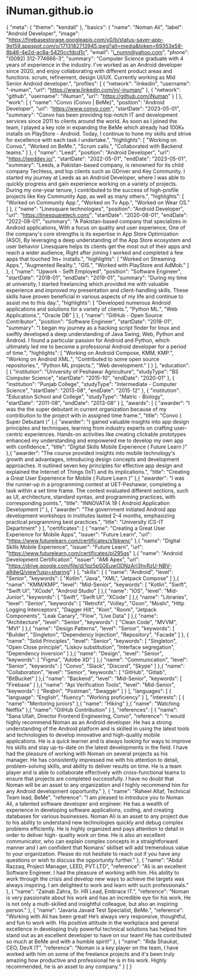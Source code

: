 # iNuman.github.io

{
  "meta": {
    "theme": "kendall"
  },
  "basics": {
    "name": "Noman Ali",
    "label": "Android Developer",
    "image": "https://firebasestorage.googleapis.com/v0/b/status-saver-app-9e159.appspot.com/o/1713182713945.jpeg?alt=media&token=69353e58-8b46-4e2d-ac8a-5420ccfdcd1c",
    "email": "i_numn@yahoo.com",
    "phone": "(0092) 312-774666-3",
    "summary": "Computer Science graduate with 4 years of experience in the industry. I've worked as an Android developer since 2020, and enjoy collaborating with different product areas and functions: scrum, refinement, design UI/UX. Currently working as Mid Senior Android developer.",
    "profiles": [
      {
        "network": "linkedin",
        "username": "-inuman",
        "url": "https://www.linkedin.com/in/-inuman/"
      },
      {
        "network": "github",
        "username": "iNuman",
        "url": "https://github.com/iNuman"
      }
    ]
  },
  "work": [
    {
      "name": "Convo (Convo | BeMe)",
      "position": "Android Developer",
      "url": "https://www.convo.com",
      "startDate": "2023-05-01",
      "summary": "Convo has been providing top-notch IT and development services since 2011 to clients around the world. As soon as I joined the team, I played a key role in expanding the BeMe which already had 100K+ installs on PlayStore - Android. Today, I continue to hone my skills and strive for excellence with each task I undertake.",
      "highlights": [
        "Working on Convo.",
        "Worked on BeMe.",
        "Scrum calls.",
        "Collaborated with Backend teams."
      ]
    },
    {
      "name": "Leed",
      "position": "Android Developer",
      "url": "https://leeddev.io/",
      "startDate": "2022-05-01",
      "endDate": "2023-05-01",
      "summary": "Leeds, a Pakistan-based company, is renowned for its child company Techless, and top clients such as GDriver and Key Community. I started my journey at Leeds as an Android Developer, where I was able to quickly progress and gain experience working on a variety of projects. During my one-year tenure, I contributed to the success of high-profile projects like Key Community App, as well as many others.",
      "highlights": [
        "Worked on Community App.",
        "Worked on Tv App.",
        "Worked on Wear OS."
      ]
    },
    {
      "name": "Linesquare technologies",
      "position": "Android Developer",
      "url": "https://linesquaretech.com/",
      "startDate": "2020-08-01",
      "endDate": "2022-08-01",
      "summary": "A Pakistan-based company that specializes in Android applications, With a focus on quality and user experience, One of the company's core strengths is its expertise in App Store Optimization (ASO), By leveraging a deep understanding of the App Store ecosystem and user behavior Linesquare helps its clients get the most out of their apps and reach a wider audience, Right after joining I worked and completed a few apps that touched 1m+ installs.",
      "highlights": [
        "Worked on Streaming Apps.",
        "Augmented Reality.",
        "GIS.",
        "Worked with PlayStore and AdMob."
      ]
    },
    {
      "name": "Upwork - Selft Employed",
      "position": "Software Engineer",
      "startDate": "2018-01",
      "endDate": "2019-01",
      "summary": "During my time at university, I started freelancing which provided me with valuable experience and improved my presentation and client-handling skills. These skills have proven beneficial in various aspects of my life and continue to assist me to this day.",
      "highlights": [
        "Developed numerous Android applications and solutions for a variety of clients.",
        "Python ML.",
        "Web Applications.",
        "Oracle DB"
      ]
    },
    {
      "name": "GitHub - Open Source Contributor",
      "position": "Software Engineer",
      "startDate": "2018-01",
      "summary": "I began my journey as a hacking script finder for linux and swiftly developed a deep understanding of Java Swing, Web, Python and Android. I found a particular passion for Android and Python, which ultimately led me to become a professional Android developer for a period of time.",
      "highlights": [
        "Working on Android Compose, KMM, KMP.",
        "Working on Android XML.",
        "Contributed to some open source repositories.",
        "Python ML projects.",
        "Web development."
      ]
    }
  ],
  "education": [
    {
      "institution": "University of Peshawar Agriculture",
      "studyType": "BS Computer Science",
      "startDate": "2015-10",
      "endDate": "2020-01"
    },
    {
      "institution": "Punjab College",
      "studyType": "Intermediate - Computer Science",
      "startDate": "2013-08",
      "endDate": "2015-12"
    },
    {
      "institution": "Education School and College",
      "studyType": "Matric - Biology",
      "startDate": "2011-08",
      "endDate": "2013-08"
    }
  ],
  "awards": [
    {
      "awarder": "I was the the super debutant in current organization because of my contribution to the project with in assigned time frame.",
      "title": "Convo ( Super Debutant )"
    },{
      "awarder": "I gained valuable insights into app design principles and techniques, learning from industry experts on crafting user-centric experiences. Hands-on activities like creating clickable prototypes enhanced my understanding and empowered me to develop my own app with confidence.",
      "title": "Digital Skills Mobile Experience ( Future Learn )"
    },{
      "awarder": "The course provided insights into mobile technology's growth and advantages, introducing design concepts and development approaches. It outlined seven key principles for effective app design and explained the Internet of Things (IoT) and its implications.",
      "title": "Creating a Great User Experience for Mobile ( Future Learn )"
    },{
      "awarder": "I was the runner-up in a programming contest at UET-Peshawar, completing a task within a set time frame. The contest evaluated different sections, such as UI, architecture, standard syntax, and programming practices, with corresponding points.",
      "title": "INNOVATIA 19 ( Android Application Development )"
    }, {
      "awarder": "The government initiated Android app development workshops in institutes lasted 2-4 months, emphasizing practical programming best practices.",
      "title": "University ICS-IT Department"
    }
  ],
  "certificates": [
    {
      "name": "Creating a Great User Experience for Mobile Apps",
      "issuer": "Future Learn",
      "url": "https://www.futurelearn.com/certificates/s1bkwnc"
    },{
      "name": "Digital Skills Mobile Experience",
      "issuer": "Future Learn",
      "url": "https://www.futurelearn.com/certificates/pj295qs"
    },{
      "name": "Android Development Certification",
      "issuer": "AMI Apex",
      "url": "https://drive.google.com/file/d/1qz5pSGEuwODNzAri3hvRzU-NBV-a9dwQ/view?usp=sharing"
    }
  ],
  "skills": [
    {
      "name": "Android",
      "level": "Senior",
      "keywords": [
        "Kotlin",
        "Java",
        "XML",
        "Jetpack Compose"
      ]
    },{
      "name": "KMM/KMP",
      "level": "Mid-Senior",
      "keywords": [
        "Kotlin",
        "Swift",
        "Swift UI",
        "XCode",
        "Android Studio"
      ]
    },{
      "name": "IOS",
      "level": "Mid-Junior",
      "keywords": [
        "Swift",
        "Swift UI",
        "XCode"
      ]
    },{
      "name": "Libraries",
      "level": "Senior",
      "keywords": [
        "Retrofit",
        "Volley",
        "Gson",
        "Moshi",
        "Http Logging Interceptors",
        "Dagger Hilt",
        "Koin",
        "Room",
        "Jetpack Components",
        "Leak Canary",
        "Flow",
        "Live Data"
      ]
    },{
      "name": "Architecture",
      "level": "Senior",
      "keywords": [
        "Clean Code",
        "MVVM",
        "MVI"
      ]
    },{
      "name": "Design Patterns",
      "level": "Senior",
      "keywords": [
        "Builder",
        "Singleton",
        "Dependency Injection",
        "Repository",
        "Facade"
      ]
    }, {
      "name": "Solid Principles",
      "level": "Senior",
      "keywords": [
        "Singleton",
        "Open Close principle",
        "Liskov substitution",
        "Interface segregation",
        "Dependency Inversion"
      ]
    },{
      "name": "Design",
      "level": "Senior",
      "keywords": [
        "Figma",
        "Adobe XD"
      ]
    },{
      "name": "Communication",
      "level": "Senior",
      "keywords": [
        "Convo",
        "Slack",
        "Discord",
        "Skype"
      ]
    },{
      "name": "Collaboration",
      "level": "Senior",
      "keywords": [
        "GitHub",
        "Gitlab",
        "BitBucket"
      ]
    },{
      "name": "Backend",
      "level": "Mid-Senior",
      "keywords": [
        "Firebase"
      ]
    },{
      "name": "Api Verification Tools",
      "level": "Mid-Senior",
      "keywords": [
        "Reqbin",
        "Postman",
        "Swagger"
      ]
    }
  ],
  "languages": [
    {
      "language": "English",
      "fluency": "Working proficiency"
    }
  ],
  "interests": [
    {
      "name": "Mentoring juniors"
    },{
      "name": "Hiking"
    },{
      "name": "Watching Netflix"
    },{
      "name": "GitHub Contribution"
    }
  ],
  "references": [
    {
      "name": "Sana Ullah, Director Frontend Engineering, Convo",
      "reference": "I would highly recommend Noman as an Android developer. He has a strong understanding of the Android platform and is skilled in using the latest tools and technologies to develop innovative and high-quality mobile applications. He is a quick learner and is always looking for ways to improve his skills and stay up-to-date on the latest developments in the field. I have had the pleasure of working with Noman on several projects as his manager. He has consistently impressed me with his attention to detail, problem-solving skills, and ability to deliver results on time. He is a team player and is able to collaborate effectively with cross-functional teams to ensure that projects are completed successfully. I have no doubt that Noman will be an asset to any organization and I highly recommend him for any Android development opportunity."
    }, {
      "name": "Raheel Altaf, Technical Team lead, BeMe",
      "reference": "I am pleased to introduce you to Noman Ali, a talented software developer and engineer. He has a wealth of experience in developing software applications, coding, and creating databases for various businesses. Noman Ali is an asset to any project due to his ability to understand new technologies quickly and debug complex problems efficiently. He is highly organized and pays attention to detail in order to deliver high- quality work on time. He is also an excellent communicator, who can explain complex concepts in a straightforward manner and I am confident that Nomans' skillset will add tremendous value to your organization. Please do not hesitate to reach out if you have any questions or wish to discuss the opportunity further."
    }, {
      "name": "Abdul Razzaq, Project Manager, LEED, PVT.LTD",
      "reference": "Ali is an excellent Software Engineer. I had the pleasure of working with him. His ability to work through the crisis and develop new ways to achieve the targets was always inspiring. I am delighted to work and learn with such professionals."
    }, {
      "name": "Zainab Zahra, Sr. HR Lead, Embrace IT.",
      "reference": "Noman is very passionate about his work and has an incredible eye for his work. He is not only a multi-skilled and insightful colleague, but also an inspiring person."
    }, {
      "name": "Javaria Javaid Test Specialist, BeMe.",
      "reference": "Working with Ali has been great! He’s always very responsive, thoughtful, and fun to work with. His positive attitude in the workplace and general excellence in developing truly powerful technical solutions has helped him stand out as an excellent developer to have on our team! He has contributed so much at BeMe and with a humble spirit!"
    }, {
      "name": "Rida Shaukat, CEO, DevX IT",
      "reference": "Noman is a key player on the team, I have worked with him on some of the freelance projects and it's been truly amazing how productive and professional he is in his work. Highly recommended, he is an asset to any company."
    }
  ]
}
